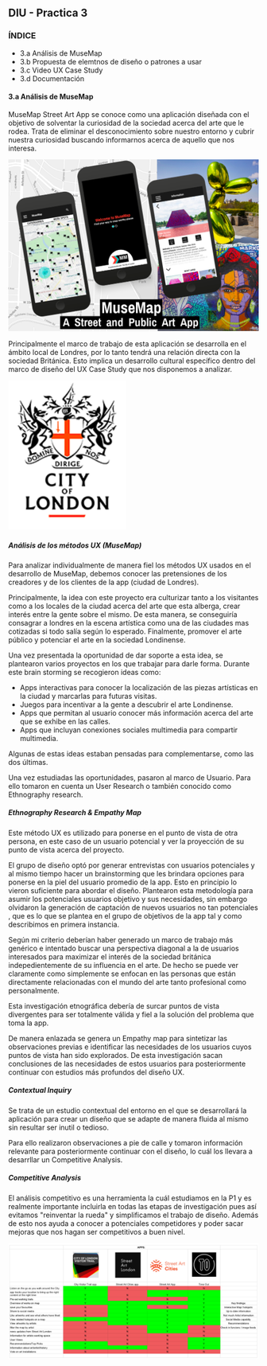 ## DIU - Practica 3

### ÍNDICE
- 3.a Análisis de MuseMap
- 3.b Propuesta de elemtnos de diseño o patrones a usar
- 3.c Video UX Case Study
- 3.d Documentación
#### 3.a Análisis de MuseMap

MuseMap Street Art App se conoce como una aplicación diseñada con el objetivo de solventar la curiosidad de la sociedad acerca del arte que le rodea. Trata de eliminar el desconocimiento sobre nuestro entorno y cubrir nuestra curiosidad buscando informarnos acerca de aquello que nos interesa.

![Método UX](Herramientas/MuseMap.png)

Principalmente el marco de trabajo de esta aplicación se desarrolla en el ámbito local de Londres, por lo tanto tendrá una relación directa con la sociedad Británica. Esto implica un desarrollo cultural específico dentro del marco de diseño del UX Case Study que nos disponemos a analizar.

![Método UX](Herramientas/LondonBadge.png)

##### Análisis de los métodos UX (MuseMap)

Para analizar individualmente de manera fiel los métodos UX usados en el desarrollo de MuseMap, debemos conocer las pretensiones de los creadores y de los clientes de la app (ciudad de Londres). 

Principalmente, la idea con este proyecto era culturizar tanto a los visitantes como a los locales de la ciudad acerca del arte que esta alberga, crear interés entre la gente sobre el mismo. De esta manera, se conseguiría consagrar a londres en la escena artística como una de las ciudades mas cotizadas si todo salía según lo esperado. Finalmente, promover el arte público y potenciar el arte en la sociedad Londinense.

Una vez presentada la oportunidad de dar soporte a esta idea, se plantearon varios proyectos en los que trabajar para darle forma. Durante este brain storming se recogieron ideas como:

- Apps interactivas para conocer la localización de las piezas artísticas en la ciudad y marcarlas para futuras visitas.
- Juegos para incentivar a la gente a descubrir el arte Londinense.
- Apps que permitan al usuario conocer más información acerca del arte que se exhibe en las calles.
- Apps que incluyan conexiones sociales multimedia para compartir multimedia.

Algunas de estas ideas estaban pensadas para complementarse, como las dos últimas.

Una vez estudiadas las oportunidades, pasaron al marco de Usuario. Para ello tomaron en cuenta un User Research o también conocido como Ethnography research.

##### Ethnography Research & Empathy Map

Este método UX es utilizado para ponerse en el punto de vista de otra persona, en este caso de un usuario potencial y ver la proyección de su punto de vista acerca del proyecto.

El grupo de diseño optó por generar entrevistas con usuarios potenciales y al mismo tiempo hacer un brainstorming que les brindara opciones para ponerse en la piel del usuario promedio de la app. Esto en principio lo vieron suficiente para abordar el diseño. Plantearon esta metodología para asumir los potenciales usuarios objetivo y sus necesidades, sin embargo olvidaron la generación de captación de nuevos usuarios no tan potenciales , que es lo que se plantea en el grupo de objetivos de la app tal y como describimos en primera instancia.

Según mi criterio deberían haber generado un marco de trabajo más genérico e intentado buscar una perspectiva diagonal a la de usuarios interesados para maximizar el interés de la sociedad británica indepedientemente de su influencia en el arte. De hecho se puede ver claramente como simplemente se enfocan en las personas que están directamente relacionadas con el mundo del arte tanto profesional como personalmente. 

Esta investigación etnográfica debería de surcar puntos de vista divergentes para ser totalmente válida y fiel a la solución del problema que toma la app.

De manera enlazada se genera un Empathy map para sintetizar las observaciones previas e identificar las necesidades de los usuarios cuyos puntos de vista han sido explorados. De esta investigación sacan conclusiones de las necesidades de estos usuarios para posteriormente continuar con estudios más profundos del diseño UX.

##### Contextual Inquiry
 
Se trata de un estudio contextual del entorno en el que se desarrollará la aplicación para crear un diseño que se adapte de manera fluida al mismo sin resultar ser inutil o tedioso.

Para ello realizaron observaciones a pie de calle y tomaron información relevante para posteriormente continuar con el diseño, lo cuál los llevara a desarrllar un Competitive Analysis.

##### Competitive Analysis

El análisis competitivo es una herramienta la cuál estudiamos en la P1 y es realmente importante incluirla en todas las etapas de investigación pues así evitamos "reinventar la rueda" y simplificamos el trabajo de diseño. Además de esto nos ayuda a conocer a potenciales competidores y poder sacar mejoras que nos hagan ser competitivos a buen nivel.

![Método UX](Herramientas/CompetitiveAnalysisMM.png)



